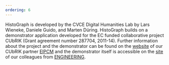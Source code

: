 ```yaml
---
ordering: 6
---
```

HistoGraph is developed by the CVCE Digital Humanities Lab by Lars Wieneke, Daniele Guido, and Marten Düring. HistoGraph builds on a demonstrator application developed for the EC funded collaborative project CUbRIK (Grant agreement number 287704, 2011-14). Further information about the project and the demonstrator can be found on the [website](http://eipcm.org/histograph_experiment/) of our CUbRIK partner [EIPCM](http://eipcm.org) and the demonstrator itself is accessible on the [site](https://cubrik3.eng.it:8443/SMILA/hoe/index.html) of our colleagues from [ENGINEERING](http://www.eng.it).

